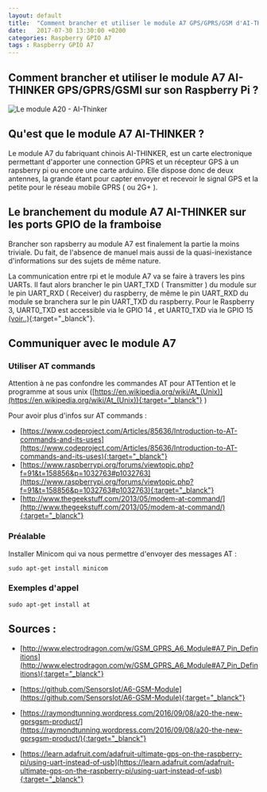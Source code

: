 ```yaml
---
layout: default
title:  "Comment brancher et utiliser le module A7 GPS/GPRS/GSM d'AI-THINKER  sur son raspberry pi"
date:   2017-07-30 13:30:00 +0200
categories: Raspberry GPIO A7
tags : Raspberry GPIO A7
---
```

## Comment brancher et utiliser le module A7 AI-THINKER GPS/GPRS/GSMI sur son Raspberry Pi ? ## 
 ![Le module A20 - AI-Thinker ]({{site.url}}/assets/images/posts/raspberry-pi/A20-AI-THINKER-module/A20-AI-THINKER-GPRS-GSM-WIFI-module-with-antenna.jpg)
## Qu'est que le module A7 AI-THINKER ? ##

Le module A7 du fabriquant chinois AI-THINKER, est un carte electronique permettant d'apporter une connection GPRS et un récepteur GPS à un rapsberry pi ou encore une carte arduino. Elle dispose donc de deux antennes, la grande étant pour capter envoyer et recevoir le signal GPS et la petite pour le réseau mobile GPRS ( ou 2G+ ).

## Le branchement du module A7 AI-THINKER sur les ports GPIO de la framboise ##

Brancher son rapsberry au module A7 est finalement la partie la moins triviale. Du fait, de l'absence de manuel mais aussi de la quasi-inexistance d'informations sur des sujets de même nature.

La communication entre rpi et le module A7 va se faire à travers les pins UARTs. Il faut alors brancher le pin UART_TXD ( Transmitter ) du module sur le pin UART_RXD ( Receiver) du raspberry, de même le pin UART_RXD du module se branchera sur le pin UART_TXD du raspberry. Pour le Raspberry 3, UART0_TXD est accessible via le GPIO 14 , et UART0_TXD via le GPIO 15  [(voir..)](http://elinux.org/RPi_Low-level_peripherals){:target="_blanck"}.

## Communiquer avec le module A7 ##

### Utiliser AT commands ###
Attention à ne pas confondre les commandes AT pour ATTention et le programme at sous unix ([https://en.wikipedia.org/wiki/At_(Unix)](https://en.wikipedia.org/wiki/At_(Unix)){:target="_blanck"} )

Pour avoir plus d'infos sur AT commands :
* [https://www.codeproject.com/Articles/85636/Introduction-to-AT-commands-and-its-uses](https://www.codeproject.com/Articles/85636/Introduction-to-AT-commands-and-its-uses){:target="_blanck"}
* [https://www.raspberrypi.org/forums/viewtopic.php?f=91&t=158856&p=1032763#p1032763](https://www.raspberrypi.org/forums/viewtopic.php?f=91&t=158856&p=1032763#p1032763){:target="_blanck"}
* [http://www.thegeekstuff.com/2013/05/modem-at-command/](http://www.thegeekstuff.com/2013/05/modem-at-command/){:target="_blanck"}




### Préalable ###

Installer Minicom qui va nous permettre d'envoyer des messages AT : 
```SHELL
sudo apt-get install minicom
```


### Exemples d'appel ###

```SHELL
sudo apt-get install at
```


## Sources : ##
* [http://www.electrodragon.com/w/GSM_GPRS_A6_Module#A7_Pin_Definitions](http://www.electrodragon.com/w/GSM_GPRS_A6_Module#A7_Pin_Definitions){:target="_blanck"}
* [https://github.com/SensorsIot/A6-GSM-Module](https://github.com/SensorsIot/A6-GSM-Module){:target="_blanck"}

* [https://raymondtunning.wordpress.com/2016/09/08/a20-the-new-gprsgsm-product/](https://raymondtunning.wordpress.com/2016/09/08/a20-the-new-gprsgsm-product/){:target="_blanck"}

*  [https://learn.adafruit.com/adafruit-ultimate-gps-on-the-raspberry-pi/using-uart-instead-of-usb](https://learn.adafruit.com/adafruit-ultimate-gps-on-the-raspberry-pi/using-uart-instead-of-usb){:target="_blanck"}
